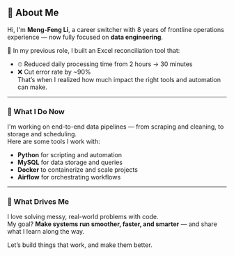 ## 👋 About Me

Hi, I'm **Meng-Feng Li**, a career switcher with 8 years of frontline operations experience — now fully focused on **data engineering**.

🔧 In my previous role, I built an Excel reconciliation tool that:
- ⏱ Reduced daily processing time from 2 hours → 30 minutes  
- ❌ Cut error rate by ~90%  
That’s when I realized how much impact the right tools and automation can make.

---

### 🚀 What I Do Now

I'm working on end-to-end data pipelines — from scraping and cleaning, to storage and scheduling.  
Here are some tools I work with:

- **Python** for scripting and automation  
- **MySQL** for data storage and queries  
- **Docker** to containerize and scale projects  
- **Airflow** for orchestrating workflows  

---

### 🎯 What Drives Me

I love solving messy, real-world problems with code.  
My goal? **Make systems run smoother, faster, and smarter** — and share what I learn along the way.

Let’s build things that work, and make them better.
